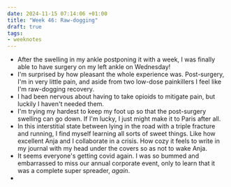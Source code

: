 ```yaml
---
date: 2024-11-15 07:14:06 +01:00
title: "Week 46: Raw-dogging"
draft: true
tags:
- weeknotes
---
```

- After the swelling in my ankle postponing it with a week, I was finally able to have surgery on my left ankle on Wednesday!
- I'm surprised by how pleasant the whole experience was. Post-surgery, I'm in very little pain, and aside from two low-dose painkillers I feel like I'm raw-dogging recovery. 
- I had been nervous about having to take opioids to mitigate pain, but luckily I haven't needed them. 
- I'm trying my hardest to keep my foot up so that the post-surgery swelling can go down. If I'm lucky, I just might make it to Paris after all.
- In this interstitial state between lying in the road with a triple fracture and running, I find myself learning all sorts of sweet things. Like how excellent Anja and I collaborate in a crisis. How cozy it feels to write in my journal with my head under the covers so as not to wake Anja. 
- It seems everyone's getting covid again. I was so bummed and embarrassed to miss our annual corporate event, only to learn that it was a complete super spreader, _again_.
- 
